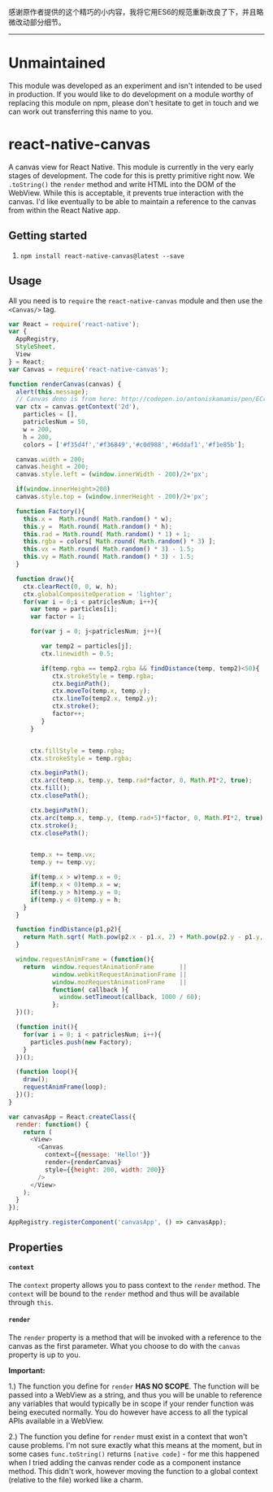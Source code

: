 感谢原作者提供的这个精巧的小内容，我将它用ES6的规范重新改良了下，并且略微改动部分细节。

______

# Unmaintained
This module was developed as an experiment and isn't intended to be used in production. If you would like to do development on a module worthy of replacing this module on npm, please don't hesitate to get in touch and we can work out transferring this name to you.

# react-native-canvas

A canvas view for React Native. This module is currently in the very early stages of development. The code for this is pretty primitive right now. We `.toString()` the `render` method and write HTML into the DOM of the WebView. While this is acceptable, it prevents true interaction with the canvas. I'd like eventually to be able to maintain a reference to the canvas from within the React Native app.

## Getting started

1. `npm install react-native-canvas@latest --save`

## Usage

All you need is to `require` the `react-native-canvas` module and then use the
`<Canvas/>` tag.

```javascript
var React = require('react-native');
var {
  AppRegistry,
  StyleSheet,
  View
} = React;
var Canvas = require('react-native-canvas');

function renderCanvas(canvas) {
  alert(this.message);
  // Canvas demo is from here: http://codepen.io/antoniskamamis/pen/ECrKd
  var ctx = canvas.getContext('2d'),
    particles = [],
    patriclesNum = 50,
    w = 200,
    h = 200,
    colors = ['#f35d4f','#f36849','#c0d988','#6ddaf1','#f1e85b'];

  canvas.width = 200;
  canvas.height = 200;
  canvas.style.left = (window.innerWidth - 200)/2+'px';

  if(window.innerHeight>200)
  canvas.style.top = (window.innerHeight - 200)/2+'px';

  function Factory(){  
    this.x =  Math.round( Math.random() * w);
    this.y =  Math.round( Math.random() * h);
    this.rad = Math.round( Math.random() * 1) + 1;
    this.rgba = colors[ Math.round( Math.random() * 3) ];
    this.vx = Math.round( Math.random() * 3) - 1.5;
    this.vy = Math.round( Math.random() * 3) - 1.5;
  }

  function draw(){
    ctx.clearRect(0, 0, w, h);
    ctx.globalCompositeOperation = 'lighter';
    for(var i = 0;i < patriclesNum; i++){
      var temp = particles[i];
      var factor = 1;

      for(var j = 0; j<patriclesNum; j++){

         var temp2 = particles[j];
         ctx.linewidth = 0.5;

         if(temp.rgba == temp2.rgba && findDistance(temp, temp2)<50){
            ctx.strokeStyle = temp.rgba;
            ctx.beginPath();
            ctx.moveTo(temp.x, temp.y);
            ctx.lineTo(temp2.x, temp2.y);
            ctx.stroke();
            factor++;
         }
      }


      ctx.fillStyle = temp.rgba;
      ctx.strokeStyle = temp.rgba;

      ctx.beginPath();
      ctx.arc(temp.x, temp.y, temp.rad*factor, 0, Math.PI*2, true);
      ctx.fill();
      ctx.closePath();

      ctx.beginPath();
      ctx.arc(temp.x, temp.y, (temp.rad+5)*factor, 0, Math.PI*2, true);
      ctx.stroke();
      ctx.closePath();


      temp.x += temp.vx;
      temp.y += temp.vy;

      if(temp.x > w)temp.x = 0;
      if(temp.x < 0)temp.x = w;
      if(temp.y > h)temp.y = 0;
      if(temp.y < 0)temp.y = h;
    }
  }

  function findDistance(p1,p2){  
    return Math.sqrt( Math.pow(p2.x - p1.x, 2) + Math.pow(p2.y - p1.y, 2) );
  }

  window.requestAnimFrame = (function(){
    return  window.requestAnimationFrame       ||
            window.webkitRequestAnimationFrame ||
            window.mozRequestAnimationFrame    ||
            function( callback ){
              window.setTimeout(callback, 1000 / 60);
            };
  })();

  (function init(){
    for(var i = 0; i < patriclesNum; i++){
      particles.push(new Factory);
    }
  })();

  (function loop(){
    draw();
    requestAnimFrame(loop);
  })();
}

var canvasApp = React.createClass({
  render: function() {
    return (
      <View>
        <Canvas
          context={{message: 'Hello!'}}
          render={renderCanvas}
          style={{height: 200, width: 200}}
        />
      </View>
    );
  }
});

AppRegistry.registerComponent('canvasApp', () => canvasApp);
```

## Properties

#### `context`
The `context` property allows you to pass context to the `render` method. The `context` will be bound to the `render` method and thus will be available through `this`.

#### `render`

The `render` property is a method that will be invoked with a reference to the canvas as the first parameter. What you choose to do with the `canvas` property is up to you.

**Important:**

1.) The function you define for `render` **HAS NO SCOPE**. The function will be passed into a WebView as a string, and thus you will be unable to reference any variables that would typically be in scope if your render function was being executed normally. You do however have access to all the typical APIs available in a WebView.

2.) The function you define for `render` must exist in a context that won't cause problems. I'm not sure exactly what this means at the moment, but in some cases `func.toString()` returns `[native code]` - for me this happened when I tried adding the canvas render code as a component instance method. This didn't work, however moving the function to a global context (relative to the file) worked like a charm.
